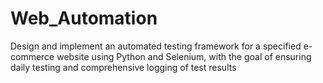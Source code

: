 # Web_Automation
Design and implement an automated testing framework for a specified e-commerce website using Python and Selenium, with the goal of ensuring daily testing and comprehensive logging of test results
